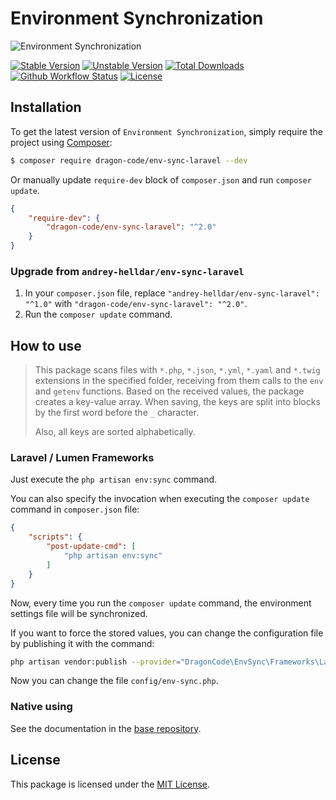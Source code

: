 # Environment Synchronization

<img src="https://preview.dragon-code.pro/TheDragonCode/env-sync.svg?brand=laravel" alt="Environment Synchronization"/>

[![Stable Version][badge_stable]][link_packagist]
[![Unstable Version][badge_unstable]][link_packagist]
[![Total Downloads][badge_downloads]][link_packagist]
[![Github Workflow Status][badge_build]][link_build]
[![License][badge_license]][link_license]

## Installation

To get the latest version of `Environment Synchronization`, simply require the project using [Composer](https://getcomposer.org):

```bash
$ composer require dragon-code/env-sync-laravel --dev
```

Or manually update `require-dev` block of `composer.json` and run `composer update`.

```json
{
    "require-dev": {
        "dragon-code/env-sync-laravel": "^2.0"
    }
}
```

### Upgrade from `andrey-helldar/env-sync-laravel`

1. In your `composer.json` file, replace `"andrey-helldar/env-sync-laravel": "^1.0"` with `"dragon-code/env-sync-laravel": "^2.0"`.
2. Run the `composer update` command.

## How to use

> This package scans files with `*.php`, `*.json`, `*.yml`, `*.yaml` and `*.twig` extensions in the specified folder, receiving from them calls to the `env` and `getenv` functions.
> Based on the received values, the package creates a key-value array. When saving, the keys are split into blocks by the first word before the `_` character.
>
> Also, all keys are sorted alphabetically.

### Laravel / Lumen Frameworks

Just execute the `php artisan env:sync` command.

You can also specify the invocation when executing the `composer update` command in `composer.json` file:

```json
{
    "scripts": {
        "post-update-cmd": [
            "php artisan env:sync"
        ]
    }
}
```

Now, every time you run the `composer update` command, the environment settings file will be synchronized.

If you want to force the stored values, you can change the configuration file by publishing it with the command:

```bash
php artisan vendor:publish --provider="DragonCode\EnvSync\Frameworks\Laravel\ServiceProvider"
```

Now you can change the file `config/env-sync.php`.

### Native using

See the documentation in the [base repository](https://github.com/TheDragonCode/env-sync).

## License

This package is licensed under the [MIT License](LICENSE).


[badge_build]:          https://img.shields.io/github/actions/workflow/status/TheDragonCode/env-sync-laravel/phpunit.yml?style=flat-square

[badge_downloads]:      https://img.shields.io/packagist/dt/dragon-code/env-sync-laravel.svg?style=flat-square

[badge_license]:        https://img.shields.io/packagist/l/dragon-code/env-sync-laravel.svg?style=flat-square

[badge_stable]:         https://img.shields.io/github/v/release/TheDragonCode/env-sync-laravel?label=stable&style=flat-square

[badge_unstable]:       https://img.shields.io/badge/unstable-dev--main-orange?style=flat-square

[link_build]:           https://github.com/TheDragonCode/env-sync-laravel/actions

[link_license]:         LICENSE

[link_packagist]:       https://packagist.org/packages/dragon-code/env-sync-laravel
